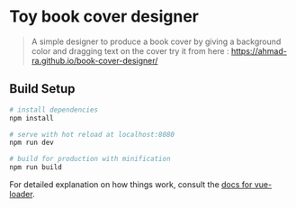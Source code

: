# Toy book cover designer

> A simple designer to produce a book cover by giving a background color and dragging text on the cover
try it from here :  https://ahmad-ra.github.io/book-cover-designer/

## Build Setup

``` bash
# install dependencies
npm install

# serve with hot reload at localhost:8080
npm run dev

# build for production with minification
npm run build
```

For detailed explanation on how things work, consult the [docs for vue-loader](http://vuejs.github.io/vue-loader).
